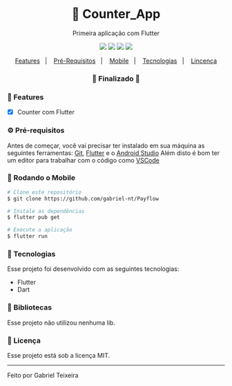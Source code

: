 
<h1 align="center">
    🚀 Counter_App
</h1>
<p align="center">Primeira aplicação com Flutter</p>

<p align="center">
  <img src="https://img.shields.io/badge/flutter%20version-2.12.0-informational"/>
  <img src="https://img.shields.io/badge/dart%20version-2.13.3-important" />
  <img src="https://img.shields.io/badge/last%20commit-jun-blue" />
  <img src="https://img.shields.io/badge/license-MIT-success"/>
</p>

<p align="center">
  <a href="#-features">Features</a>&nbsp;&nbsp;&nbsp;|&nbsp;&nbsp;&nbsp;
  <a href="#-pré-requisitos">Pré-Requisitos</a>&nbsp;&nbsp;&nbsp;|&nbsp;&nbsp;&nbsp;
  <a href="#-rodando-o-mobile">Mobile</a>&nbsp;&nbsp;&nbsp;|&nbsp;&nbsp;&nbsp;
  <a href="#-tecnologias">Tecnologias</a>&nbsp;&nbsp;&nbsp;|&nbsp;&nbsp;&nbsp;
  <a href="#-licença">Lincença</a>
</p>

<h3 align="center"> 
🚧  Finalizado  🚧
</h3>

### 📎 Features

- [x] Counter com Flutter

### ⚙ Pré-requisitos

Antes de começar, você vai precisar ter instalado em sua máquina as seguintes ferramentas:
[Git](https://git-scm.com), [Flutter](https://flutter.dev/) e o [Android Studio](https://developer.android.com/studio) 
Além disto é bom ter um editor para trabalhar com o código como [VSCode](https://code.visualstudio.com/)

### 🎲 Rodando o Mobile

```bash
# Clone este repositório
$ git clone https://github.com/gabriel-nt/Payflow

# Instale as dependências
$ flutter pub get

# Execute a aplicação
$ flutter run
```

### 🚀 Tecnologias

Esse projeto foi desenvolvido com as seguintes tecnologias:

- Flutter
- Dart

### 📕 Bibliotecas

Esse projeto não utilizou nenhuma lib.

### 📝 Licença

Esse projeto está sob a licença MIT.

<hr/>

Feito por Gabriel Teixeira


